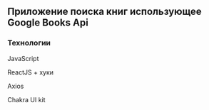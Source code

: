 ## Приложение поиска книг использующее Google Books Api

### Технологии
JavaScript

ReactJS + хуки

Axios

Chakra UI kit

